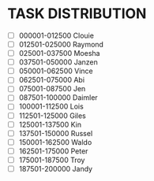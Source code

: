 # TASK DISTRIBUTION

- [ ] 000001-012500 Clouie
- [ ] 012501-025000 Raymond
- [ ] 025001-037500 Moesha
- [ ] 037501-050000 Janzen
- [ ] 050001-062500 Vince
- [ ] 062501-075000 Abi
- [ ] 075001-087500 Jen
- [ ] 087501-100000 Daimler
- [ ] 100001-112500 Lois
- [ ] 112501-125000 Giles
- [ ] 125001-137500 Kin
- [ ] 137501-150000 Russel
- [ ] 150001-162500 Waldo
- [ ] 162501-175000 Peter
- [ ] 175001-187500 Troy
- [ ] 187501-200000 Jandy
